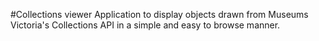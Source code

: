 #Collections viewer
Application to display objects drawn from Museums Victoria's Collections API in a simple and easy to browse manner.
